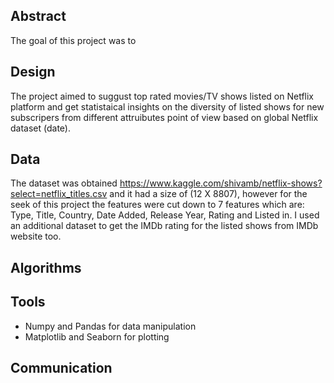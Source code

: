 
## Abstract
The goal of this project was to    

## Design
The project aimed to suggust top rated movies/TV shows listed on Netflix platform and get statistaical insights on the diversity of listed shows for new subscripers from different attruibutes point of view based on global Netflix dataset (date).

## Data
The dataset was obtained https://www.kaggle.com/shivamb/netflix-shows?select=netflix_titles.csv and it had a size of (12 X 8807), however for the seek of this project the features were cut down to 7 features which are: Type, Title, Country, Date Added, Release Year, Rating and Listed in. I used an additional dataset to get the IMDb rating for the listed shows from IMDb website too.

## Algorithms


## Tools
- Numpy and Pandas for data manipulation
- Matplotlib and Seaborn for plotting

## Communication
